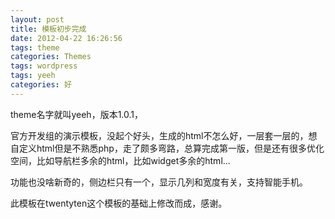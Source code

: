 ```yaml
---
layout: post
title: 模板初步完成
date: 2012-04-22 16:26:56
tags: theme
categories: Themes
tags: wordpress
tags: yeeh
categories: 好
---
```

theme名字就叫yeeh，版本1.0.1，

官方开发组的演示模板，没起个好头，生成的html不怎么好，一层套一层的，想自定义html但是不熟悉php，走了颇多弯路，总算完成第一版，但是还有很多优化空间，比如导航栏多余的html，比如widget多余的html...

功能也没啥新奇的，侧边栏只有一个，显示几列和宽度有关，支持智能手机。

此模板在twentyten这个模板的基础上修改而成，感谢。